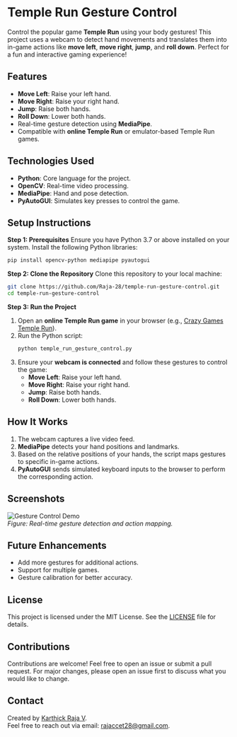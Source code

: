 
# **Temple Run Gesture Control**

Control the popular game **Temple Run** using your body gestures! This project uses a webcam to detect hand movements and translates them into in-game actions like **move left**, **move right**, **jump**, and **roll down**. Perfect for a fun and interactive gaming experience!



## **Features**
- **Move Left**: Raise your left hand.
- **Move Right**: Raise your right hand.
- **Jump**: Raise both hands.
- **Roll Down**: Lower both hands.
- Real-time gesture detection using **MediaPipe**.
- Compatible with **online Temple Run** or emulator-based Temple Run games.



## **Technologies Used**
- **Python**: Core language for the project.
- **OpenCV**: Real-time video processing.
- **MediaPipe**: Hand and pose detection.
- **PyAutoGUI**: Simulates key presses to control the game.



## **Setup Instructions**

 **Step 1: Prerequisites**
Ensure you have Python 3.7 or above installed on your system. Install the following Python libraries:
```bash
pip install opencv-python mediapipe pyautogui
```

 **Step 2: Clone the Repository**
Clone this repository to your local machine:
```bash
git clone https://github.com/Raja-28/temple-run-gesture-control.git
cd temple-run-gesture-control
```

 **Step 3: Run the Project**
1. Open an **online Temple Run game** in your browser (e.g., [Crazy Games Temple Run](https://www.crazygames.com/game/temple-run-2)).
2. Run the Python script:
   ```bash
   python temple_run_gesture_control.py
   ```
3. Ensure your **webcam is connected** and follow these gestures to control the game:
   - **Move Left**: Raise your left hand.
   - **Move Right**: Raise your right hand.
   - **Jump**: Raise both hands.
   - **Roll Down**: Lower both hands.



## **How It Works**
1. The webcam captures a live video feed.
2. **MediaPipe** detects your hand positions and landmarks.
3. Based on the relative positions of your hands, the script maps gestures to specific in-game actions.
4. **PyAutoGUI** sends simulated keyboard inputs to the browser to perform the corresponding action.



## **Screenshots**
![Gesture Control Demo](https://via.placeholder.com/800x400)  
*Figure: Real-time gesture detection and action mapping.*



## **Future Enhancements**
- Add more gestures for additional actions.
- Support for multiple games.
- Gesture calibration for better accuracy.



## **License**
This project is licensed under the MIT License. See the [LICENSE](LICENSE) file for details.



## **Contributions**
Contributions are welcome! Feel free to open an issue or submit a pull request. For major changes, please open an issue first to discuss what you would like to change.



## **Contact**
Created by [Karthick Raja V](https://github.com/Raja-28).  
Feel free to reach out via email: rajaccet28@gmail.com.



